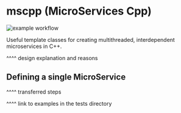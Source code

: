 # mscpp (MicroServices Cpp)

![example workflow](https://github.com/goromal/mscpp/actions/workflows/test.yml/badge.svg)

Useful template classes for creating multithreaded, interdependent microservices in C++.

^^^^ design explanation and reasons

## Defining a single MicroService

^^^^ transferred steps

^^^^ link to examples in the tests directory
